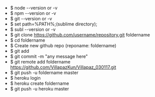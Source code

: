* $ node --version or -v
* $ npm --version or -v
* $ git --version or -v
* $ set path=%PATH%;(sublime directory);
* $ subl --version or -v
* $ git clone https://github.com/username/repository.git foldername
* $ cd foldername
* $ Create new github repo (reponame: foldername)
* $ git add
* $ git commit -m "any message here"
* $ git remote add foldername https://github.com/VillapazKun/Villapaz_030117.git
* $ git push -u foldername master
* $ heroku login
* $ heroku create foldername
* $ git push -u heroku master
